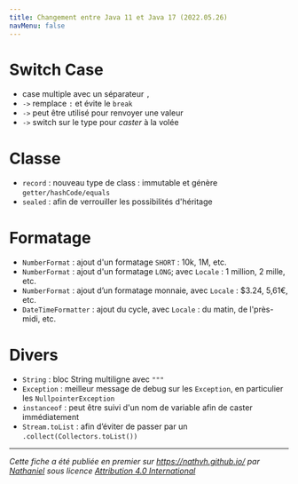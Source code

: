 ```yaml
---
title: Changement entre Java 11 et Java 17 (2022.05.26)
navMenu: false
---
```


# Switch Case

- case multiple avec un séparateur `,`
- `->` remplace `:` et évite le `break`
- `->` peut être utilisé pour renvoyer une valeur
- `->` switch sur le type pour _caster_ à la volée

# Classe

- `record` : nouveau type de class : immutable et génère `getter/hashCode/equals`
- `sealed` : afin de verrouiller les possibilités d'héritage

# Formatage

- `NumberFormat` : ajout d'un formatage `SHORT` : 10k, 1M, etc.
- `NumberFormat` : ajout d'un formatage `LONG`; avec `Locale` : 1 million, 2 mille, etc.
- `NumberFormat` : ajout d’un formatage monnaie, avec `Locale` : $3.24, 5,61€, etc.
- `DateTimeFormatter` : ajout du cycle, avec `Locale` : du matin, de l'près-midi, etc.

# Divers

- `String` : bloc String multiligne avec `"""`
- `Exception` : meilleur message de debug sur les `Exception`, en particulier les `NullpointerException`
- `instanceof` : peut être suivi d'un nom de variable afin de caster immédiatement
- `Stream.toList` : afin d’éviter de passer par un `.collect(Collectors.toList())`

---
*Cette fiche a été publiée en premier sur https://nathvh.github.io/ par [Nathaniel](../about#nathaniel) sous licence [Attribution 4.0 International](https://creativecommons.org/licenses/by/4.0/)* 
